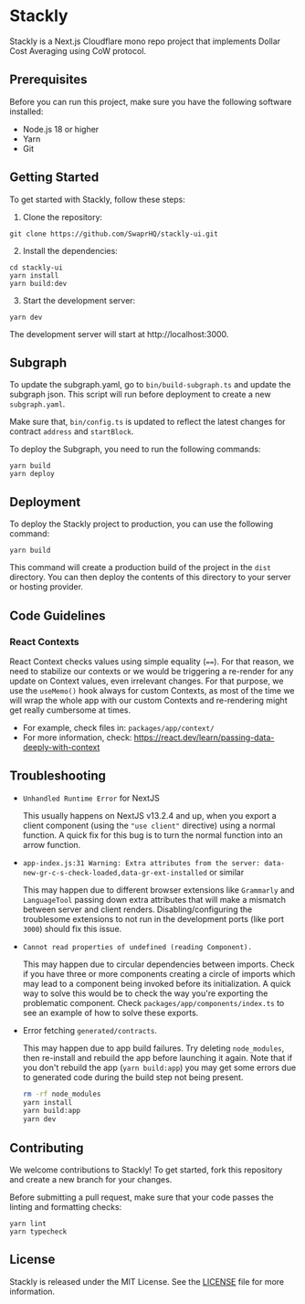 # Stackly

Stackly is a Next.js Cloudflare mono repo project that implements Dollar Cost Averaging using CoW protocol.

## Prerequisites

Before you can run this project, make sure you have the following software installed:

- Node.js 18 or higher
- Yarn
- Git

## Getting Started

To get started with Stackly, follow these steps:

1. Clone the repository:

```
git clone https://github.com/SwaprHQ/stackly-ui.git
```

2. Install the dependencies:

```
cd stackly-ui
yarn install
yarn build:dev
```

3. Start the development server:

```
yarn dev
```

The development server will start at http://localhost:3000.

## Subgraph

To update the subgraph.yaml, go to `bin/build-subgraph.ts` and update the subgraph json. This script will run before deployment to create a new `subgraph.yaml`.

Make sure that, `bin/config.ts` is updated to reflect the latest changes for contract `address` and `startBlock`.

To deploy the Subgraph, you need to run the following commands:

```
yarn build
yarn deploy
```

## Deployment

To deploy the Stackly project to production, you can use the following command:

```
yarn build
```

This command will create a production build of the project in the `dist` directory. You can then deploy the contents of this directory to your server or hosting provider.

## Code Guidelines

### React Contexts

React Context checks values using simple equality (`==`). For that reason, we need to stabilize our contexts or we would be triggering a re-render for any update on Context values, even irrelevant changes. For that purpose, we use the `useMemo()` hook always for custom Contexts, as most of the time we will wrap the whole app with our custom Contexts and re-rendering might get really cumbersome at times.

- For example, check files in: `packages/app/context/`
- For more information, check: https://react.dev/learn/passing-data-deeply-with-context

## Troubleshooting

- `Unhandled Runtime Error` for NextJS

  This usually happens on NextJS v13.2.4 and up, when you export a client component (using the `"use client"` directive) using a normal function. A quick fix for this bug is to turn the normal function into an arrow function.

- `app-index.js:31 Warning: Extra attributes from the server: data-new-gr-c-s-check-loaded,data-gr-ext-installed` or similar

  This may happen due to different browser extensions like `Grammarly` and `LanguageTool` passing down extra attributes that will make a mismatch between server and client renders. Disabling/configuring the troublesome extensions to not run in the development ports (like port `3000`) should fix this issue.

- `Cannot read properties of undefined (reading Component).`

  This may happen due to circular dependencies between imports. Check if you have three or more components creating a circle of imports which may lead to a component being invoked before its initialization. A quick way to solve this would be to check the way you're exporting the problematic component. Check `packages/app/components/index.ts` to see an example of how to solve these exports.

- Error fetching `generated/contracts`.

  This may happen due to app build failures. Try deleting `node_modules`, then re-install and rebuild the app before launching it again. Note that if you don't rebuild the app (`yarn build:app`) you may get some errors due to generated code during the build step not being present.

  ```bash
  rm -rf node_modules
  yarn install
  yarn build:app
  yarn dev
  ```

## Contributing

We welcome contributions to Stackly! To get started, fork this repository and create a new branch for your changes.

Before submitting a pull request, make sure that your code passes the linting and formatting checks:

```
yarn lint
yarn typecheck
```

## License

Stackly is released under the MIT License. See the [LICENSE](LICENSE) file for more information.
